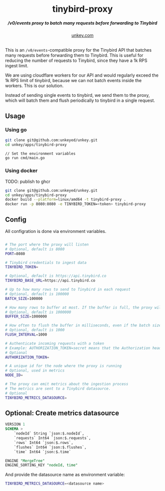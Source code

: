 


<div align="center">
    <h1 align="center">tinybird-proxy</h1>
    <h5>/v0/events proxy to batch many requests before forwarding to Tinybird</h5>
</div>

<div align="center">
  <a href="https://unkey.com">unkey.com</a>
</div>
<br/>


This is an `/v0/events`-compatible proxy for the Tinybird API that batches many requests before forwarding them to Tinybird. This is useful for reducing the number of requests to Tinybird, since they have a 1k RPS ingest limit.

We are using cloudflare workers for our API and would regularly exceed the 1k RPS limit of tinybird, because we can not batch events inside the workers.
This is our solution.

Instead of sending single events to tinybird, we send them to the proxy, which will batch them and flush periodically to tinybird in a single request.


## Usage

### Using go

```bash
git clone git@github.com:unkeyed/unkey.git
cd unkey/apps/tinybird-proxy

// Set the environment variables
go run cmd/main.go
```

### Using docker

TODO: publish to ghcr

```bash
git clone git@github.com:unkeyed/unkey.git
cd unkey/apps/tinybird-proxy
docker build --platform=linux/amd64 -t tinybird-proxy .
docker run -p 8080:8080 -e TINYBIRD_TOKEN=<token> tinybird-proxy
```

## Config
All configration is done via environment variables.

```bash

# The port where the proxy will listen
# Optional, default is 8080
PORT=8080

# Tinybird credentials to ingest data
TINYBIRD_TOKEN=

# Optional, default is https://api.tinybird.co
TINYBIRD_BASE_URL=https://api.tinybird.co

# Up to how many rows to send to Tinybird in each request
# Optional, default is 100000
BATCH_SIZE=100000

# How many rows to buffer at most. If the buffer is full, the proxy will not accept more data until it's flushed
# Optional, default is 1000000
BUFFER_SIZE=1000000

# How often to flush the buffer in milliseconds, even if the batch size is not reached
# Optional, default is 1000
FLUSH_INTERVAL=1000

# Authenticate incoming requests with a token
# Example: AUTHORIZATION_TOKEN=secret means that the Authorization header must be set to "Bearer secret"
# Optional
AUTHORIZATION_TOKEN=

# A unique id for the node where the proxy is running
# Optional, used in metrics
NODE_ID=

# The proxy can emit metrics about the ingestion process
# The metrics are sent to a Tinybird datasource.
# Optional
TINYBIRD_METRICS_DATASOURCE=
  ```



## Optional: Create metrics datasource

```sql
VERSION 1
SCHEMA >
    `nodeId` String `json:$.nodeId`,
    `requests` Int64 `json:$.requests`,
    `rows` Int64 `json:$.rows`,
    `flushes` Int64 `json:$.flushes`,
    `time` Int64 `json:$.time`

ENGINE "MergeTree"
ENGINE_SORTING_KEY "nodeId, time"
```

And provide the datasource name as environment variable:
```bash
TINYBIRD_METRICS_DATASOURCE=<datasource name>
```
